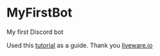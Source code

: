 # MyFirstBot
My first Discord bot


Used this [tutorial](https://youtu.be/LN7GGzLYmzU) as a guide. Thank you [liveware.io](https://www.youtube.com/channel/UCQwxVxZlnm88DXy4QYwRlFw)
